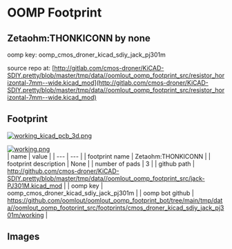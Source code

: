 # OOMP Footprint  
## Zetaohm:THONKICONN  by none  
  
oomp key: oomp_cmos_droner_kicad_sdiy_jack_pj301m  
  
source repo at: [http://gitlab.com/cmos-droner/KiCAD-SDIY.pretty/blob/master/tmp/data//oomlout_oomp_footprint_src/resistor_horizontal-7mm--wide.kicad_mod](http://gitlab.com/cmos-droner/KiCAD-SDIY.pretty/blob/master/tmp/data//oomlout_oomp_footprint_src/resistor_horizontal-7mm--wide.kicad_mod)  
## Footprint  
  
[![working_kicad_pcb_3d.png](working_kicad_pcb_3d_600.png)](working_kicad_pcb_3d.png)  
  
[![working.png](working_600.png)](working.png)  
| name | value | 
| --- | --- | 
| footprint name | Zetaohm:THONKICONN | 
| footprint description | None | 
| number of pads | 3 | 
| github path | http://github.com/cmos-droner/KiCAD-SDIY.pretty/blob/master/tmp/data//oomlout_oomp_footprint_src/jack-PJ301M.kicad_mod | 
| oomp key | oomp_cmos_droner_kicad_sdiy_jack_pj301m | 
| oomp bot github | https://github.com/oomlout/oomlout_oomp_footprint_bot/tree/main/tmp/data//oomlout_oomp_footprint_src/footprints/cmos_droner_kicad_sdiy_jack_pj301m/working | 
## Images  
